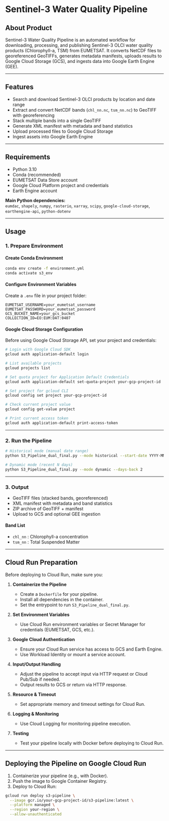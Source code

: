 # Sentinel-3 Water Quality Pipeline

## About Product

Sentinel-3 Water Quality Pipeline is an automated workflow for downloading, processing, and publishing Sentinel-3 OLCI water quality products (Chlorophyll-a, TSM) from EUMETSAT. It converts NetCDF files to georeferenced GeoTIFFs, generates metadata manifests, uploads results to Google Cloud Storage (GCS), and ingests data into Google Earth Engine (GEE).

---

## Features

- Search and download Sentinel-3 OLCI products by location and date range
- Extract and convert NetCDF bands (`chl_nn.nc`, `tsm_nn.nc`) to GeoTIFF with georeferencing
- Stack multiple bands into a single GeoTIFF
- Generate XML manifest with metadata and band statistics
- Upload processed files to Google Cloud Storage
- Ingest assets into Google Earth Engine

---

## Requirements

- Python 3.10
- Conda (recommended)
- EUMETSAT Data Store account
- Google Cloud Platform project and credentials
- Earth Engine account

**Main Python dependencies:**  
`eumdac`, `shapely`, `numpy`, `rasterio`, `xarray`, `scipy`, `google-cloud-storage`, `earthengine-api`, `python-dotenv`

---

## Usage

### 1. Prepare Environment

#### Create Conda Environment

```bash
conda env create -f environment.yml
conda activate s3_env
```

#### Configure Environment Variables

Create a `.env` file in your project folder:

```env
EUMETSAT_USERNAME=your_eumetsat_username
EUMETSAT_PASSWORD=your_eumetsat_password
GCS_BUCKET_NAME=your_gcs_bucket
COLLECTION_ID=EO:EUM:DAT:0407
```

#### Google Cloud Storage Configuration

Before using Google Cloud Storage API, set your project and credentials:

```bash
# Login with Google Cloud SDK
gcloud auth application-default login

# List available projects
gcloud projects list

# Set quota project for Application Default Credentials
gcloud auth application-default set-quota-project your-gcp-project-id

# Set project for gcloud CLI
gcloud config set project your-gcp-project-id

# Check current project value
gcloud config get-value project

# Print current access token
gcloud auth application-default print-access-token
```

---

### 2. Run the Pipeline

```bash
# Historical mode (manual date range)
python S3_Pipeline_dual_final.py --mode historical --start-date YYYY-MM-DD --end-date YYYY-MM-DD

# Dynamic mode (recent N days)
python S3_Pipeline_dual_final.py --mode dynamic --days-back 2
```

---

### 3. Output

- GeoTIFF files (stacked bands, georeferenced)
- XML manifest with metadata and band statistics
- ZIP archive of GeoTIFF + manifest
- Upload to GCS and optional GEE ingestion

#### Band List

- `chl_nn` : Chlorophyll-a concentration
- `tsm_nn` : Total Suspended Matter

---

## Cloud Run Preparation

Before deploying to Cloud Run, make sure you:

1. **Containerize the Pipeline**
   - Create a `Dockerfile` for your pipeline.
   - Install all dependencies in the container.
   - Set the entrypoint to run `S3_Pipeline_dual_final.py`.

2. **Set Environment Variables**
   - Use Cloud Run environment variables or Secret Manager for credentials (EUMETSAT, GCS, etc.).

3. **Google Cloud Authentication**
   - Ensure your Cloud Run service has access to GCS and Earth Engine.
   - Use Workload Identity or mount a service account.

4. **Input/Output Handling**
   - Adjust the pipeline to accept input via HTTP request or Cloud Pub/Sub if needed.
   - Output results to GCS or return via HTTP response.

5. **Resource & Timeout**
   - Set appropriate memory and timeout settings for Cloud Run.

6. **Logging & Monitoring**
   - Use Cloud Logging for monitoring pipeline execution.

7. **Testing**
   - Test your pipeline locally with Docker before deploying to Cloud Run.

---

## Deploying the Pipeline on Google Cloud Run

1. Containerize your pipeline (e.g., with Docker).
2. Push the image to Google Container Registry.
3. Deploy to Cloud Run:

```bash
gcloud run deploy s3-pipeline \
  --image gcr.io/your-gcp-project-id/s3-pipeline:latest \
  --platform managed \
  --region your-region \
  --allow-unauthenticated
```